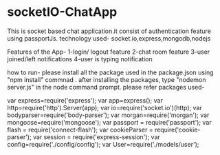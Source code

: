 # socketIO-ChatApp
This is socket based chat application.it consist of authentication feature using passportJs.
technology used- socket.io,express,mongodb,nodejs

Features of the App- 
1-login/ logout feature
2-chat room feature
3-user joined/left notifications
4-user is typing notification

how to run- please install all the package used in the package.json using "npm install" commnad .
after installing the packages, type "nodemon server.js" in the node command prompt. 
please refer packages used-

var express=require('express');
var app=express();
var http=require('http').Server(app);
var io=require('socket.io')(http);
var bodyparser=require('body-parser');
var morgan=require('morgan');
var mongoose=require('mongoose');
var passport = require('passport');
var flash    = require('connect-flash');
var cookieParser = require('cookie-parser');
var session      = require('express-session');
var config=require('./config/config');
var User=require('./models/user');

